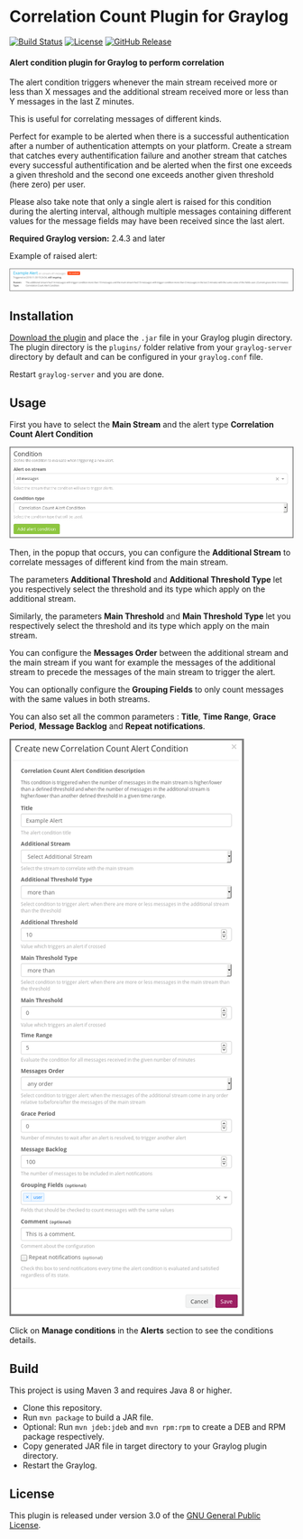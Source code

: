 # Correlation Count Plugin for Graylog

[![Build Status](https://travis-ci.org/airbus-cyber/graylog-plugin-correlation-count.svg?branch=master)](https://travis-ci.org/airbus-cyber/graylog-plugin-correlation-count)
[![License](https://img.shields.io/badge/license-GPL--3.0-orange.svg)](https://www.gnu.org/licenses/gpl-3.0.txt)
[![GitHub Release](https://img.shields.io/badge/release-v1.0.1-blue.svg)](https://github.com/airbus-cyber/graylog-plugin-correlation-count/releases)

#### Alert condition plugin for Graylog to perform correlation

The alert condition triggers whenever the main stream received more or less than X messages and the additional stream received more or less than Y messages in the last Z minutes.

This is useful for correlating messages of different kinds.

Perfect for example to be alerted when there is a successful authentication after a number of authentication attempts on your platform. Create a stream that catches every authentification failure and another stream that catches every successful authentification and be alerted when the first one exceeds a given threshold and the second one exceeds another given threshold (here zero) per user.

Please also take note that only a single alert is raised for this condition during the alerting interval, although multiple messages containing different values for the message fields may have been received since the last alert.

**Required Graylog version:** 2.4.3 and later

Example of raised alert:

![](https://raw.githubusercontent.com/airbus-cyber/graylog-plugin-correlation-count/master/images/alert.png)

## Installation

[Download the plugin](https://github.com/airbus-cyber/graylog-plugin-correlation-count/releases)
and place the `.jar` file in your Graylog plugin directory. The plugin directory
is the `plugins/` folder relative from your `graylog-server` directory by default
and can be configured in your `graylog.conf` file.

Restart `graylog-server` and you are done.

## Usage

First you have to select the **Main Stream** and the alert type **Correlation Count Alert Condition**

![](https://raw.githubusercontent.com/airbus-cyber/graylog-plugin-correlation-count/master/images/select_condition.png)

Then, in the popup that occurs, you can configure the **Additional Stream** to correlate messages of different kind from the main stream.

The parameters **Additional Threshold** and **Additional Threshold Type** let you respectively select the threshold and its type which apply on the additional stream.

Similarly, the parameters **Main Threshold** and **Main Threshold Type** let you respectively select the threshold and its type which apply on the main stream.

You can configure the **Messages Order** between the additional stream and the main stream if you want for example the messages of the additional stream to precede the messages of the main stream to trigger the alert.

You can optionally configure the **Grouping Fields** to only count messages with the same values in both streams.

You can also set all the common parameters : **Title**, **Time Range**, **Grace Period**, **Message Backlog** and **Repeat notifications**.

![](https://raw.githubusercontent.com/airbus-cyber/graylog-plugin-correlation-count/master/images/edit_condition.png)

Click on **Manage conditions** in the **Alerts** section to see the conditions details.

## Build

This project is using Maven 3 and requires Java 8 or higher.

* Clone this repository.
* Run `mvn package` to build a JAR file.
* Optional: Run `mvn jdeb:jdeb` and `mvn rpm:rpm` to create a DEB and RPM package respectively.
* Copy generated JAR file in target directory to your Graylog plugin directory.
* Restart the Graylog.

## License

This plugin is released under version 3.0 of the [GNU General Public License](https://www.gnu.org/licenses/gpl-3.0.txt).
